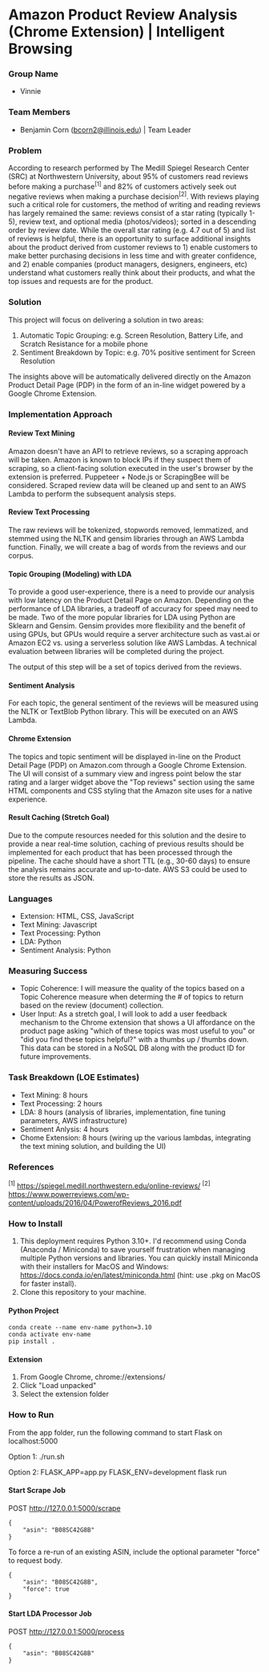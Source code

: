 # Amazon Product Review Analysis (Chrome Extension) | Intelligent Browsing

### Group Name
- Vinnie

### Team Members
- Benjamin Corn (bcorn2@illinois.edu) | Team Leader

### Problem

According to research performed by The Medill Spiegel Research Center (SRC) at Northwestern University, about 95% of customers read reviews before making a purchase<sup>[1]</sup> and 82% of customers actively seek out negative reviews when making a purchase decision<sup>[2]</sup>. With reviews playing such a critical role for customers, the method of writing and reading reviews has largely remained the same: reviews consist of a star rating (typically 1-5), review text, and optional media (photos/videos); sorted in a descending order by review date. While the overall star rating (e.g. 4.7 out of 5) and list of reviews is helpful, there is an opportunity to surface additional insights about the product derived from customer reviews to 1) enable customers to make better purchasing decisions in less time and with greater confidence, and 2) enable companies (product managers, designers, engineers, etc) understand what customers really think about their products, and what the top issues and requests are for the product.

### Solution

This project will focus on delivering a solution in two areas:
1. Automatic Topic Grouping: e.g. Screen Resolution, Battery Life, and Scratch Resistance for a mobile phone
2. Sentiment Breakdown by Topic: e.g. 70% positive sentiment for Screen Resolution

The insights above will be automatically delivered directly on the Amazon Product Detail Page (PDP) in the form of an in-line widget powered by a Google Chrome Extension.

### Implementation Approach

#### Review Text Mining
Amazon doesn't have an API to retrieve reviews, so a scraping approach will be taken. Amazon is known to block IPs if they suspect them of scraping, so a client-facing solution executed in the user's browser by the extension is preferred. Puppeteer + Node.js or ScrapingBee will be considered. Scraped review data will be cleaned up and sent to an AWS Lambda to perform the subsequent analysis steps.

#### Review Text Processing
The raw reviews will be tokenized, stopwords removed, lemmatized, and stemmed using the NLTK and gensim libraries through an AWS Lambda function. Finally, we will create a bag of words from the reviews and our corpus.

#### Topic Grouping (Modeling) with LDA
To provide a good user-experience, there is a need to provide our analysis with low latency on the Product Detail Page on Amazon. Depending on the performance of LDA libraries, a tradeoff of accuracy for speed may need to be made. Two of the more popular libraries for LDA using Python are Sklearn and Gensim. Gensim provides more flexibility and the benefit of using GPUs, but GPUs would require a server architecture such as vast.ai or Amazon EC2 vs. using a serverless solution like AWS Lambdas. A technical evaluation between libraries will be completed during the project.

The output of this step will be a set of topics derived from the reviews. 

#### Sentiment Analysis
For each topic, the general sentiment of the reviews will be measured using the NLTK or TextBlob Python library. This will be executed on an AWS Lambda.

#### Chrome Extension
The topics and topic sentiment will be displayed in-line on the Product Detail Page (PDP) on Amazon.com through a Google Chrome Extension. The UI will consist of a summary view and ingress point below the star rating and a larger widget above the "Top reviews" section using the same HTML components and CSS styling that the Amazon site uses for a native experience.

#### Result Caching (Stretch Goal)
Due to the compute resources needed for this solution and the desire to provide a near real-time solution, caching of previous results should be implemented for each product that has been processed through the pipeline. The cache should have a short TTL (e.g., 30-60 days) to ensure the analysis remains accurate and up-to-date. AWS S3 could be used to store the results as JSON.

### Languages
- Extension: HTML, CSS, JavaScript
- Text Mining: Javascript
- Text Processing: Python
- LDA: Python
- Sentiment Analysis: Python

### Measuring Success
- Topic Coherence: I will measure the quality of the topics based on a Topic Coherence measure when determing the # of topics to return based on the review (document) collection.
- User Input: As a stretch goal, I will look to add a user feedback mechanism to the Chrome extension that shows a UI affordance on the product page asking "which of these topics was most useful to you" or "did you find these topics helpful?" with a thumbs up / thumbs down. This data can be stored in a NoSQL DB along with the product ID for future improvements.

### Task Breakdown (LOE Estimates)
- Text Mining: 8 hours
- Text Processing: 2 hours
- LDA: 8 hours (analysis of libraries, implementation, fine tuning parameters, AWS infrastructure)
- Sentiment Anlysis: 4 hours
- Chome Extension: 8 hours (wiring up the various lambdas, integrating the text mining solution, and building the UI)

### References

<sup>[1]</sup> https://spiegel.medill.northwestern.edu/online-reviews/
<sup>[2]</sup> https://www.powerreviews.com/wp-content/uploads/2016/04/PowerofReviews_2016.pdf

### How to Install

1. This deployment requires Python 3.10+. I'd recommend using Conda (Anaconda / Miniconda) to save yourself frustration when managing multiple Python versions and libraries. You can quickly install Miniconda with their installers for MacOS and Windows: https://docs.conda.io/en/latest/miniconda.html (hint: use .pkg on MacOS for faster install).
2. Clone this repository to your machine.

#### Python Project
    conda create --name env-name python=3.10
    conda activate env-name
    pip install .
    
#### Extension
1. From Google Chrome, chrome://extensions/
2. Click "Load unpacked"
3. Select the extension folder

### How to Run
From the app folder, run the following command to start Flask on localhost:5000

Option 1:
    ./run.sh
    
Option 2:
    FLASK_APP=app.py FLASK_ENV=development flask run

#### Start Scrape Job
POST http://127.0.0.1:5000/scrape

    {
        "asin": "B08SC42G8B"
    }
    
To force a re-run of an existing ASIN, include the optional parameter "force" to request body.

    {
        "asin": "B08SC42G8B",
        "force": true
    }
    
#### Start LDA Processor Job
POST http://127.0.0.1:5000/process

    {
        "asin": "B08SC42G8B"
    }
